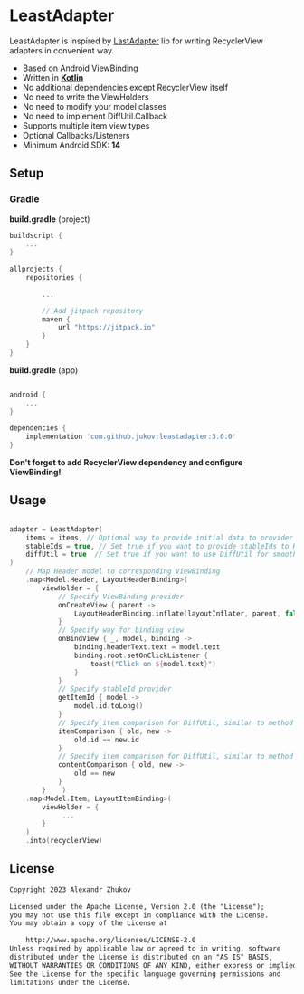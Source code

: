 # LeastAdapter

LeastAdapter is inspired by [LastAdapter](https://github.com/nitrico/LastAdapter ) lib for writing RecyclerView adapters in convenient way.

* Based on Android [ViewBinding](https://developer.android.com/topic/libraries/view-binding)
* Written in [**Kotlin**](http://kotlinlang.org)
* No additional dependencies except RecyclerView itself
* No need to write the ViewHolders
* No need to modify your model classes
* No need to implement DiffUtil.Callback
* Supports multiple item view types
* Optional Callbacks/Listeners
* Minimum Android SDK: **14**

## Setup

### Gradle

**build.gradle** (project)
```gradle  
buildscript {    
	...
}  
  
allprojects {  
    repositories {  
    
        ...

		// Add jitpack repository
        maven {  
            url "https://jitpack.io"  
        }  
    }
} 
```  

**build.gradle** (app)
```gradle  

android {  
	...
}
  
dependencies {
    implementation 'com.github.jukov:leastadapter:3.0.0'
}
```  

**Don't forget to add RecyclerView dependency and configure ViewBinding!**

## Usage

```kotlin 

adapter = LeastAdapter(  
    items = items, // Optional way to provide initial data to provider
    stableIds = true, // Set true if you want to provide stableIds to RecyclerView
    diffUtil = true  // Set true if you want to use DiffUtil for smooth updates
)  
	// Map Header model to corresponding ViewBinding
    .map<Model.Header, LayoutHeaderBinding>(  
        viewHolder = {  
	        // Specify ViewBinding provider
            onCreateView { parent ->  
                LayoutHeaderBinding.inflate(layoutInflater, parent, false)  
            }  
	        // Specify way for binding view
            onBindView { _, model, binding ->  
                binding.headerText.text = model.text  
                binding.root.setOnClickListener {  
                    toast("Click on ${model.text}")  
                }  
            }      
            // Specify stableId provider     
            getItemId { model ->  
                model.id.toLong()  
            }
            // Specify item comparison for DiffUtil, similar to method DiffUtil.Callback.areItemsTheSame()
            itemComparison { old, new ->  
                old.id == new.id  
            }  
            // Specify item comparison for DiffUtil, similar to method DiffUtil.Callback.areContentsTheSame()
            contentComparison { old, new ->  
                old == new  
            }  
        }    )  
    .map<Model.Item, LayoutItemBinding>(  
        viewHolder = {  
			 ...
        }    
    )  
    .into(recyclerView)

```  

## License

```txt  
Copyright 2023 Alexandr Zhukov 
  
Licensed under the Apache License, Version 2.0 (the "License");  
you may not use this file except in compliance with the License.  
You may obtain a copy of the License at  
  
    http://www.apache.org/licenses/LICENSE-2.0  
Unless required by applicable law or agreed to in writing, software  
distributed under the License is distributed on an "AS IS" BASIS,  
WITHOUT WARRANTIES OR CONDITIONS OF ANY KIND, either express or implied.  
See the License for the specific language governing permissions and  
limitations under the License.  
```